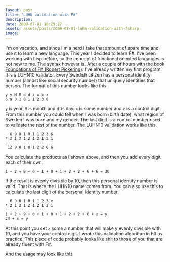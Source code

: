 ```yaml
---
layout: post
title: "LUHN validation with F#"
description:
date: 2009-07-01 10:29:27
assets: assets/posts/2009-07-01-luhn-validation-with-fsharp
image: 
---
```


I'm on vacation, and since I'm a nerd I take that amount of spare time and use it to learn a new language. This year I decided to learn F#. I've been working with Lisp before, so the concept of functional oriented langauges is not new to me. The syntax however is.  After a couple of hours with the book [Foundations of F# (Robert Pickering)](http://www.amazon.com/Foundations-F-Experts-Voice-Net/dp/1590597575). I've already written my first program. It is a LUHN10 validator.  Every Swedish citizen has a personal identity number (almost like social security number) that uniquely identifies that person. The format of this number looks like this

```
y y M M d d x x x z
6 9 0 1 0 1 1 2 3 6
```

`y` is year, `M` is month and `d'`is day. `x` is some number and `z` is a control digit. From this number you could tell when I was born (birth date), what region of Sweden I was born and my gender. The last digit is a control number used to validate the rest of the number. The LUHN10 validation works like this.

```
  6 9 0 1 0 1 1 2 3 6
* 2 1 2 1 2 1 2 1 2 1
---------------------
 12 9 0 1 0 1 2 2 6 6
```

You calculate the products as I shown above, and then you add every digit each of their own.

```
1 + 2 + 9 + 0 + 1 + 0 + 1 + 2 + 2 + 6 + 6 = 30
```

If the result is evenly divisible by 10, then this personal identity number is valid. That is where the LUHN10 name comes from. You can also use this to calculate the last digit of the personal identity number.

```
  6 9 0 1 0 1 1 2 3 x
* 2 1 2 1 2 1 2 1 2 1
---------------------
1 + 2 + 9 + 0 + 1 + 0 + 1 + 2 + 2 + 6 + x = y
24 + x = y
```

At this point you set `x` some a number that will make y evenly divisible with 10, and you have your control digit.  I wrote this validation algorithm in F# as practice. This piece of code probably looks like shit to those of you that are already fluent with F#.

<script src="https://gist.github.com/miklund/b3682e35f729b59a4235.js?file=luhn.fs"></script>

And the usage may look like this

<script src="https://gist.github.com/miklund/b3682e35f729b59a4235.js?file=example.fs"></script>
